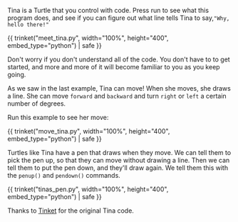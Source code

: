 Tina is a Turtle that you control with code.  Press run to see what this program does, and see if you can figure out what line tells Tina to say,`"Why, hello there!"`

{{ trinket("meet_tina.py", width="100%", height="400", embed_type="python") | safe }}

Don't worry if you don't understand all of the code.  You don't have to to get started, and more and more of it will become familiar to you as you keep going.

As we saw in the last example, Tina can move!  When she moves, she draws a line.  She can move `forward` and `backward` and turn `right` or `left` a certain number of degrees.

Run this example to see her move:

{{ trinket("move_tina.py", width="100%", height="400", embed_type="python") | safe }}

Turtles like Tina have a pen that draws when they move.  We can tell them to pick the pen up, so that they can move without drawing a line.  Then we can tell them to put the pen down, and they'll draw again.  We tell them this with the `penup()` and `pendown()` commands.

{{ trinket("tinas_pen.py", width="100%", height="400", embed_type="python") | safe }}


Thanks to [Tinket](https://trinket.io/) for the original Tina code. 